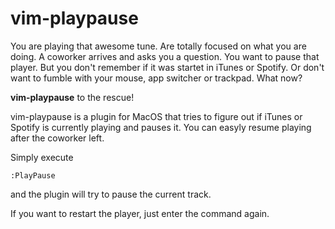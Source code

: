 # vim-playpause

You are playing that awesome tune. Are totally focused on
what you are doing. A coworker arrives and asks you a question.
You want to pause that player. But you don't remember if it
was startet in iTunes or Spotify. Or don't want to fumble
with your mouse, app switcher or trackpad. What now?

**vim-playpause** to the rescue!

vim-playpause is a plugin for MacOS that tries to figure out if
iTunes or Spotify is currently playing and pauses it. You can
easyly resume playing after the coworker left.

Simply execute

    :PlayPause

and the plugin will try to pause the current track.

If you want to restart the player, just enter the command again.

